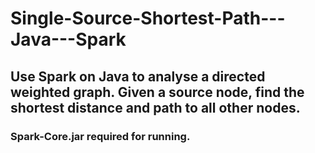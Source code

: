 # Single-Source-Shortest-Path---Java---Spark

## Use Spark on Java to analyse a directed weighted graph. Given a source node, find the shortest distance and path to all other nodes.

### Spark-Core.jar required for running.
